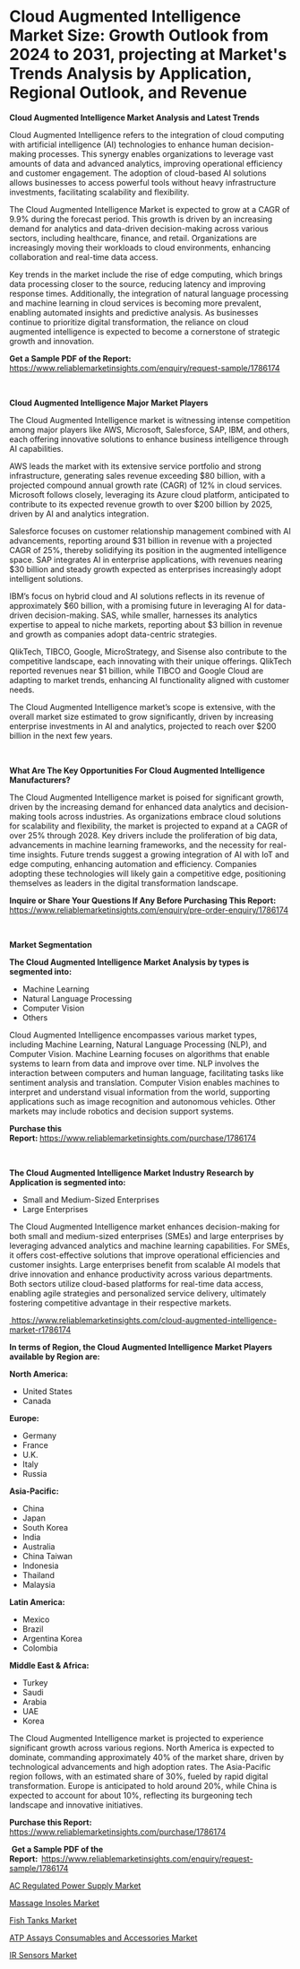 <p><h1>Cloud Augmented Intelligence Market Size: Growth Outlook from 2024 to 2031, projecting at Market's Trends Analysis by Application, Regional Outlook, and Revenue</h1></p><p><strong>Cloud Augmented Intelligence Market Analysis and Latest Trends</strong></p>
<p><p>Cloud Augmented Intelligence refers to the integration of cloud computing with artificial intelligence (AI) technologies to enhance human decision-making processes. This synergy enables organizations to leverage vast amounts of data and advanced analytics, improving operational efficiency and customer engagement. The adoption of cloud-based AI solutions allows businesses to access powerful tools without heavy infrastructure investments, facilitating scalability and flexibility.</p><p>The Cloud Augmented Intelligence Market is expected to grow at a CAGR of 9.9% during the forecast period. This growth is driven by an increasing demand for analytics and data-driven decision-making across various sectors, including healthcare, finance, and retail. Organizations are increasingly moving their workloads to cloud environments, enhancing collaboration and real-time data access.</p><p>Key trends in the market include the rise of edge computing, which brings data processing closer to the source, reducing latency and improving response times. Additionally, the integration of natural language processing and machine learning in cloud services is becoming more prevalent, enabling automated insights and predictive analysis. As businesses continue to prioritize digital transformation, the reliance on cloud augmented intelligence is expected to become a cornerstone of strategic growth and innovation.</p></p>
<p><strong>Get a Sample PDF of the Report:&nbsp;</strong> <a href="https://www.reliablemarketinsights.com/enquiry/request-sample/1786174?utm_campaign=1197&utm_medium=2&utm_source=Github&utm_content=ia&utm_term=09102024&utm_id=cloud-augmented-intelligence">https://www.reliablemarketinsights.com/enquiry/request-sample/1786174</a></p>
<p>&nbsp;</p>
<p><strong>Cloud Augmented Intelligence Major Market Players</strong></p>
<p><p>The Cloud Augmented Intelligence market is witnessing intense competition among major players like AWS, Microsoft, Salesforce, SAP, IBM, and others, each offering innovative solutions to enhance business intelligence through AI capabilities. </p><p>AWS leads the market with its extensive service portfolio and strong infrastructure, generating sales revenue exceeding $80 billion, with a projected compound annual growth rate (CAGR) of 12% in cloud services. Microsoft follows closely, leveraging its Azure cloud platform, anticipated to contribute to its expected revenue growth to over $200 billion by 2025, driven by AI and analytics integration.</p><p>Salesforce focuses on customer relationship management combined with AI advancements, reporting around $31 billion in revenue with a projected CAGR of 25%, thereby solidifying its position in the augmented intelligence space. SAP integrates AI in enterprise applications, with revenues nearing $30 billion and steady growth expected as enterprises increasingly adopt intelligent solutions.</p><p>IBM’s focus on hybrid cloud and AI solutions reflects in its revenue of approximately $60 billion, with a promising future in leveraging AI for data-driven decision-making. SAS, while smaller, harnesses its analytics expertise to appeal to niche markets, reporting about $3 billion in revenue and growth as companies adopt data-centric strategies. </p><p>QlikTech, TIBCO, Google, MicroStrategy, and Sisense also contribute to the competitive landscape, each innovating with their unique offerings. QlikTech reported revenues near $1 billion, while TIBCO and Google Cloud are adapting to market trends, enhancing AI functionality aligned with customer needs.</p><p>The Cloud Augmented Intelligence market’s scope is extensive, with the overall market size estimated to grow significantly, driven by increasing enterprise investments in AI and analytics, projected to reach over $200 billion in the next few years.</p></p>
<p>&nbsp;</p>
<p><strong>What Are The Key Opportunities For Cloud Augmented Intelligence Manufacturers?</strong></p>
<p><p>The Cloud Augmented Intelligence market is poised for significant growth, driven by the increasing demand for enhanced data analytics and decision-making tools across industries. As organizations embrace cloud solutions for scalability and flexibility, the market is projected to expand at a CAGR of over 25% through 2028. Key drivers include the proliferation of big data, advancements in machine learning frameworks, and the necessity for real-time insights. Future trends suggest a growing integration of AI with IoT and edge computing, enhancing automation and efficiency. Companies adopting these technologies will likely gain a competitive edge, positioning themselves as leaders in the digital transformation landscape.</p></p>
<p><strong>Inquire or Share Your Questions If Any Before Purchasing This Report:</strong> <a href="https://www.reliablemarketinsights.com/enquiry/pre-order-enquiry/1786174?utm_campaign=1197&utm_medium=2&utm_source=Github&utm_content=ia&utm_term=09102024&utm_id=cloud-augmented-intelligence">https://www.reliablemarketinsights.com/enquiry/pre-order-enquiry/1786174</a></p>
<p>&nbsp;</p>
<p><strong>Market Segmentation</strong></p>
<p><strong>The Cloud Augmented Intelligence Market Analysis by types is segmented into:</strong></p>
<p><ul><li>Machine Learning</li><li>Natural Language Processing</li><li>Computer Vision</li><li>Others</li></ul></p>
<p><p>Cloud Augmented Intelligence encompasses various market types, including Machine Learning, Natural Language Processing (NLP), and Computer Vision. Machine Learning focuses on algorithms that enable systems to learn from data and improve over time. NLP involves the interaction between computers and human language, facilitating tasks like sentiment analysis and translation. Computer Vision enables machines to interpret and understand visual information from the world, supporting applications such as image recognition and autonomous vehicles. Other markets may include robotics and decision support systems.</p></p>
<p><strong>Purchase this Report:&nbsp;</strong><a href="https://www.reliablemarketinsights.com/purchase/1786174?utm_campaign=1197&utm_medium=2&utm_source=Github&utm_content=ia&utm_term=09102024&utm_id=cloud-augmented-intelligence">https://www.reliablemarketinsights.com/purchase/1786174</a></p>
<p>&nbsp;</p>
<p><strong>The Cloud Augmented Intelligence Market Industry Research by Application is segmented into:</strong></p>
<p><ul><li>Small and Medium-Sized Enterprises</li><li>Large Enterprises</li></ul></p>
<p><p>The Cloud Augmented Intelligence market enhances decision-making for both small and medium-sized enterprises (SMEs) and large enterprises by leveraging advanced analytics and machine learning capabilities. For SMEs, it offers cost-effective solutions that improve operational efficiencies and customer insights. Large enterprises benefit from scalable AI models that drive innovation and enhance productivity across various departments. Both sectors utilize cloud-based platforms for real-time data access, enabling agile strategies and personalized service delivery, ultimately fostering competitive advantage in their respective markets.</p></p>
<p><a href="https://www.reliablemarketinsights.com/cloud-augmented-intelligence-market-r1786174?utm_campaign=1197&utm_medium=2&utm_source=Github&utm_content=ia&utm_term=09102024&utm_id=cloud-augmented-intelligence">&nbsp;https://www.reliablemarketinsights.com/cloud-augmented-intelligence-market-r1786174</a></p>
<p><strong>In terms of Region, the Cloud Augmented Intelligence Market Players available by Region are:</strong></p>
<p>
    <p> <strong> North America: </strong>
        <ul>
            <li>United States</li>
            <li>Canada</li>
        </ul>
        </p> 
    <p> <strong> Europe: </strong>
        <ul>
            <li>Germany</li>
            <li>France</li>
            <li>U.K.</li>
            <li>Italy</li>
            <li>Russia</li>
        </ul>
        </p> 
    <p> <strong> Asia-Pacific: </strong>
        <ul>
            <li>China</li>
            <li>Japan</li>
            <li>South Korea</li>
            <li>India</li>
            <li>Australia</li>
            <li>China Taiwan</li>
            <li>Indonesia</li>
            <li>Thailand</li>
            <li>Malaysia</li>
        </ul>
        </p> 
    <p> <strong> Latin America: </strong>
        <ul>
            <li>Mexico</li>
            <li>Brazil</li>
            <li>Argentina Korea</li>
            <li>Colombia</li>
        </ul>
        </p> 
    <p> <strong> Middle East & Africa: </strong>
        <ul>
            <li>Turkey</li>
            <li>Saudi</li>
            <li>Arabia</li>
            <li>UAE</li>
            <li>Korea</li>
        </ul>
    </p>
    </p>
<p><p>The Cloud Augmented Intelligence market is projected to experience significant growth across various regions. North America is expected to dominate, commanding approximately 40% of the market share, driven by technological advancements and high adoption rates. The Asia-Pacific region follows, with an estimated share of 30%, fueled by rapid digital transformation. Europe is anticipated to hold around 20%, while China is expected to account for about 10%, reflecting its burgeoning tech landscape and innovative initiatives.</p></p>
<p><strong>Purchase this Report: </strong><a href="https://www.reliablemarketinsights.com/purchase/1786174?utm_campaign=1197&utm_medium=2&utm_source=Github&utm_content=ia&utm_term=09102024&utm_id=cloud-augmented-intelligence">https://www.reliablemarketinsights.com/purchase/1786174</a></p>
<p>&nbsp;<strong>Get a Sample PDF of the Report:&nbsp;&nbsp;</strong><a href="https://www.reliablemarketinsights.com/enquiry/request-sample/1786174?utm_campaign=1197&utm_medium=2&utm_source=Github&utm_content=ia&utm_term=09102024&utm_id=cloud-augmented-intelligence">https://www.reliablemarketinsights.com/enquiry/request-sample/1786174</a></p>
<p><strong></strong></p>
<p><p><a href="https://www.linkedin.com/pulse/ac-regulated-power-supply-market-indicators-size-regional-rkmoe?trackingId=ofYx797%2FSLO7AXYR%2FFYODg%3D%3D&utm_campaign=1197&utm_medium=2&utm_source=Github&utm_content=ia&utm_term=09102024&utm_id=cloud-augmented-intelligence">AC Regulated Power Supply Market</a></p><p><a href="https://www.linkedin.com/pulse/massage-insoles-market-size-growth-trends-industry-analysis-nvgae?trackingId=DgwPnUgnSZ2gtq6ZsScrog%3D%3D&utm_campaign=1197&utm_medium=2&utm_source=Github&utm_content=ia&utm_term=09102024&utm_id=cloud-augmented-intelligence">Massage Insoles Market</a></p><p><a href="https://www.linkedin.com/pulse/what-growth-drivers-fish-tanks-market-comprehensive-study-3pr2c?trackingId=FC3cSHbfQv6DI4N7%2FvccOA%3D%3D&utm_campaign=1197&utm_medium=2&utm_source=Github&utm_content=ia&utm_term=09102024&utm_id=cloud-augmented-intelligence">Fish Tanks Market</a></p><p><a href="https://github.com/prosalinda88/Market-Research-Report-List-6/blob/main/atp-assays-consumables-and-accessories-market.md?utm_campaign=1197&utm_medium=2&utm_source=Github&utm_content=ia&utm_term=09102024&utm_id=cloud-augmented-intelligence">ATP Assays Consumables and Accessories Market</a></p><p><a href="https://www.linkedin.com/pulse/ir-sensors-market-ecosystem-competitive-landscape-strategic-9mopc?utm_campaign=1197&utm_medium=2&utm_source=Github&utm_content=ia&utm_term=09102024&utm_id=cloud-augmented-intelligence">IR Sensors Market</a></p></p>